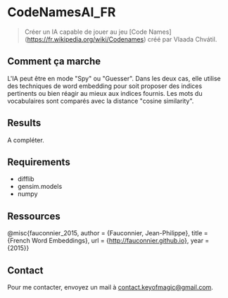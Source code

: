 # CodeNamesAI_FR
> Créer un IA capable de jouer au jeu [Code Names] (https://fr.wikipedia.org/wiki/Codenames) créé par Vlaada Chvátil.
## Comment ça marche
L'IA peut être en mode "Spy" ou "Guesser". Dans les deux cas, elle utilise des techniques de word embedding pour soit proposer des indices pertinents ou bien réagir au mieux aux indices fournis. Les mots du vocabulaires sont comparés avec la distance "cosine similarity".

## Results
A compléter.

## Requirements
- difflib
- gensim.models
- numpy

## Ressources
@misc{fauconnier_2015,
	author = {Fauconnier, Jean-Philippe},
	title = {French Word Embeddings},
	url = {http://fauconnier.github.io},
	year = {2015}}

## Contact
Pour me contacter, envoyez un mail à <contact.keyofmagic@gmail.com>.
